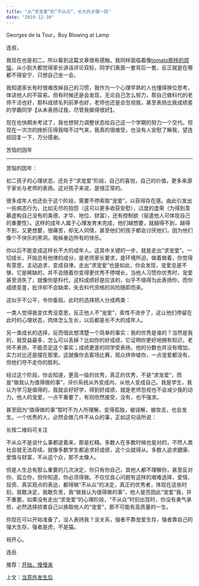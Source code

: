 ```yaml
---
title: "从“求宠爱”到“不从众”，长大的关键一跃"
date: "2019-12-30"
---
```


Georges de la Tour，Boy Blowing at Lamp

  

连叔，  

  

我现在也是初二，所以看到这篇文章很有感触。我同样面临着像[tomato那样的烦恼](http://mp.weixin.qq.com/s?__biz=MjM5NDU0Mjk2MQ==&mid=2651636878&idx=1&sn=ed38eb89d80c77b7d2e6684ddb24631f&chksm=bd7e40908a09c9861f24c3e587aec79c038c2fc0b850071c0a1d1c7c714fe433c4b901cb585a&scene=21#wechat_redirect)，从小到大都觉得家长讲话评论双标，同学们表面一套背后一套，反正就是在哪都不得安宁，只想自己坐一会。

  

我知道家长有时很难改掉自己的习惯，我作为一个心理早熟的人也懂得换位思考，体谅他人的不容易。但有时候还是会发现，无论自己怎么努力，帮自己做科代的老师干活也好，那科成绩名列前茅也好，老师也还是会忽视我，甚至表扬比我成绩差的学霸同学【从未表扬过我，尽管我做得很好】。

  

现在也快期末考试了，我也想努力调整状态给自己这一个学期的努力一个交代。但现在一次次的挫折压得我喘不过气来，我真的很难受，也没有人安慰了解我，望连叔回复一下，万分感谢。

  

苦恼的因年

  

* * *

  

苦恼的因年：

  

初二孩子的心理状态，还处于“求宠爱”阶段，自己的喜悦，自己的价值，更多来源于家长与老师的表扬。这对孩子来说，是很正常的。

  

很多成年人也还处于这个阶段，需要不停索取“宠爱”，以获得存在感。由此引发出一些病态行为，比如无尽的抱怨（这可以更多收获安慰），过度的虚荣（为得到羡慕虚构自己没有的美德、才华、地位、财富），还有控制欲（驱遣他人可体现自己的重要性）。这样的成年人属于心理发育未完成，他们越想要，就越得不到，越得不到，又更想要，很痛苦，却无人同情，甚至他们的孩子都会讨厌他们，因为他们像个不快乐的黑洞，吸掉身边所有的快乐。

  

你以后不能变成这样长不大的成年人。这其中关键的一步，就是走出“求宠爱”。一切成长，开始总有他律的成分，是老师家长要求，是环境所迫，做着做着，你觉得有意思，主动追求，变成自律。走出“求宠爱”也是如此，你会发现，宠爱总是不够，它是稀缺的，并不会随着你变得更优秀不停增长，当他人习惯你优秀时，宠爱甚至消失了，就像你是科代，这科成绩好是应该的，似乎不值得为此表扬你，而你成绩变差，批评却不会缺席，失去科代资格的风险随即而来。

  

这似乎不公平，令你委屈。此时的选择把人分成两类：

  

一类人觉得我变优秀没意思，反正他人不“宠爱”，索性不进步了，这让他们停留在此时的心理状态，肉体怎么生长，以后都是长不大的成年人。

  

另一类成长的选择，反而借此想清楚一个简单的事实：我的优秀是谁的？当然是我的，我受益最多，怎么可以丢掉？比如你的好成绩，它证明你更好地拥有知识，老师不表扬，不能否定这个事实；成绩更差的同学受表扬，他的分数也并没有增加，实力对比还是摆在那里。这就像你去客场比赛，观众拼命嘘你，一点宠爱都没有，但他们夺不走你的胜利。

  

经过这个阶段，你会知道，更高一级的优秀，真正的优秀，不是“求宠爱”，而是“做我认为值得做的事”，评价系统从外变成内，从他人变成自己。我是学生，我认为学习是值得的，我就会好好学，得到好成绩，就是老师忽视也不会减少我的动力。他人的宠爱，一点不重要了，有则欣然接受，没有，也不强求。

  

甚至因为“值得做的事”暂时不为人所理解，变得孤独，被误解，被攻击，也会发生。一个优秀的人，必然会做几件不从众的事，正如这句话所说：

长按二维码可关注

  

不从众不是说什么事都逆着来，那是杠精。多数人在多数时候也是对的，不然人类社会就无法存续。就像多数学生都追求好成绩，这个众就得从。多数人追求健康、爱情与财富，不从这个众，那不太像人。  

  

但是人生总有那么重要的几次决定，你只有你自己，其他人都不理解你，甚至反对你、孤立你，但你知道，你必须得做。不仅仅良心问题有这样的艰难选择，爱情、投资、真实观点的表达，都得做“不从众”的决定，真正的优秀者，体现在这些时刻，我敢决定，我敢负责，我“做我认为值得做的事”，他人是否因此“宠爱”我，并不重要。如果没有走出“求宠爱”的心理阶段，“不从众”时刻出现时，你没有勇气承担，必然选择损害自己以换取他人的“宠爱”，那不可能有高质量的一生。

  

你现在可以开始准备了，没人表扬我？没关系，强者不靠宠爱生存，强者靠自己的强大生存，强者是虎，不是猫。

  

祝开心。

  

连岳  

  

推荐：[开始，慢慢来](http://mp.weixin.qq.com/s?__biz=MjM5NDU0Mjk2MQ==&mid=2651623047&idx=1&sn=39916a6348a4efc1bd7ccaa08e62070f&chksm=bd7e0a998a09838fe159f66705003da7a608a8cad2935a757c5b38649c6add9d09a50f10184c&scene=21#wechat_redirect)  

上文：[当意外发生后](http://mp.weixin.qq.com/s?__biz=MjM5NDU0Mjk2MQ==&mid=2651636878&idx=1&sn=ed38eb89d80c77b7d2e6684ddb24631f&chksm=bd7e40908a09c9861f24c3e587aec79c038c2fc0b850071c0a1d1c7c714fe433c4b901cb585a&scene=21#wechat_redirect)
